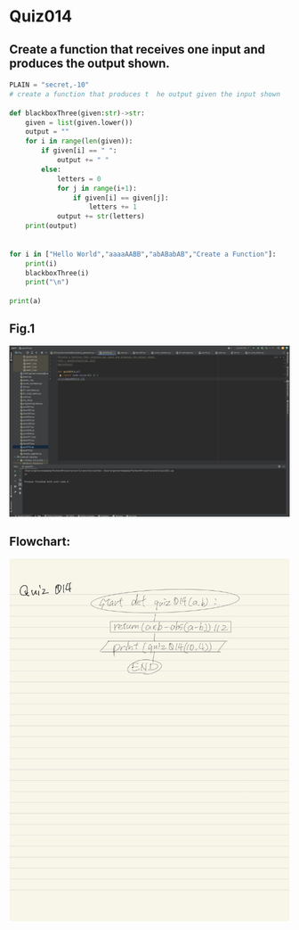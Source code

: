 # Quiz014

## Create a function that receives one input and produces the output shown. 

```.py
PLAIN = "secret,-10"
# create a function that produces t  he output given the input shown

def blackboxThree(given:str)->str:
    given = list(given.lower())
    output = ""
    for i in range(len(given)):
        if given[i] == " ":
            output += " "
        else:
            letters = 0
            for j in range(i+1):
                if given[i] == given[j]:
                    letters += 1
            output += str(letters)
    print(output)


for i in ["Hello World","aaaaAABB","abABabAB","Create a Function"]:
    print(i)
    blackboxThree(i)
    print("\n")

print(a)
```
## Fig.1
![](quiz014.png)

## Flowchart:
![](quiz014_flow.jpg)
